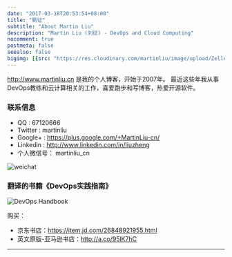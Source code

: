 ```yaml
---
date: "2017-03-18T20:53:54+08:00"
title: "劉征"
subtitle: "About Martin Liu"
description: "Martin Liu (刘征) - DevOps and Cloud Computing"
nocomment: true
postmeta: false
seealso: false
bigimg: [{src: "https://res.cloudinary.com/martinliu/image/upload/ZellerHorn_ZH-CN7123868469_1920x1080.jpg", desc: ""}]
---
```


http://www.martinliu.cn 是我的个人博客，开始于2007年。
最近这些年我从事DevOps教练和云计算相关的工作，喜爱跑步和写博客，热爱开源软件。


### 联系信息

* QQ : 67120666
* Twitter : martinliu
* Google+ : https://plus.google.com/+MartinLiu-cn/
* Linkedin : http://www.linkedin.com/in/liuzheng
* 个人微信号： martinliu_cn


![weichat](https://res.cloudinary.com/martinliu/image/upload/v1518107151/martinliu-weichat.jpg)


### 翻译的书籍《DevOps实践指南》

![DevOps Handbook](http://res.cloudinary.com/martinliu/image/upload/v1524360305/devops-handboo-3d-500x500.jpg)

购买：

* 京东书店：https://item.jd.com/26848921955.html
* 英文原版-亚马逊书店：http://a.co/95lK7hC

----